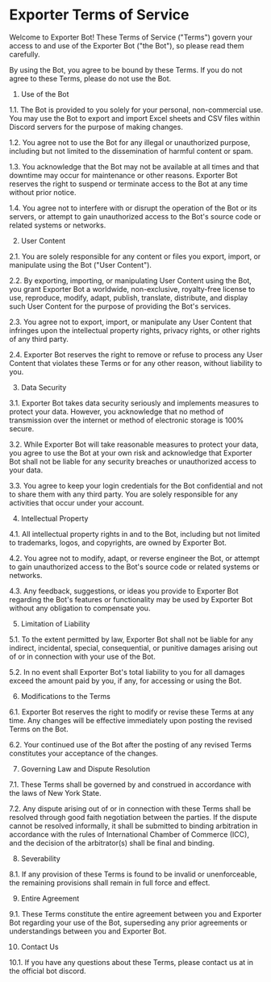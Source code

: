 # Exporter Terms of Service 

Welcome to Exporter Bot! These Terms of Service ("Terms") govern your access to and use of the Exporter Bot ("the Bot"), so please read them carefully.

By using the Bot, you agree to be bound by these Terms. If you do not agree to these Terms, please do not use the Bot.

1. Use of the Bot

1.1. The Bot is provided to you solely for your personal, non-commercial use. You may use the Bot to export and import Excel sheets and CSV files within Discord servers for the purpose of making changes.

1.2. You agree not to use the Bot for any illegal or unauthorized purpose, including but not limited to the dissemination of harmful content or spam.

1.3. You acknowledge that the Bot may not be available at all times and that downtime may occur for maintenance or other reasons. Exporter Bot reserves the right to suspend or terminate access to the Bot at any time without prior notice.

1.4. You agree not to interfere with or disrupt the operation of the Bot or its servers, or attempt to gain unauthorized access to the Bot's source code or related systems or networks.

2. User Content

2.1. You are solely responsible for any content or files you export, import, or manipulate using the Bot ("User Content").

2.2. By exporting, importing, or manipulating User Content using the Bot, you grant Exporter Bot a worldwide, non-exclusive, royalty-free license to use, reproduce, modify, adapt, publish, translate, distribute, and display such User Content for the purpose of providing the Bot's services.

2.3. You agree not to export, import, or manipulate any User Content that infringes upon the intellectual property rights, privacy rights, or other rights of any third party.

2.4. Exporter Bot reserves the right to remove or refuse to process any User Content that violates these Terms or for any other reason, without liability to you.

3. Data Security

3.1. Exporter Bot takes data security seriously and implements measures to protect your data. However, you acknowledge that no method of transmission over the internet or method of electronic storage is 100% secure.

3.2. While Exporter Bot will take reasonable measures to protect your data, you agree to use the Bot at your own risk and acknowledge that Exporter Bot shall not be liable for any security breaches or unauthorized access to your data.

3.3. You agree to keep your login credentials for the Bot confidential and not to share them with any third party. You are solely responsible for any activities that occur under your account.

4. Intellectual Property

4.1. All intellectual property rights in and to the Bot, including but not limited to trademarks, logos, and copyrights, are owned by Exporter Bot.

4.2. You agree not to modify, adapt, or reverse engineer the Bot, or attempt to gain unauthorized access to the Bot's source code or related systems or networks.

4.3. Any feedback, suggestions, or ideas you provide to Exporter Bot regarding the Bot's features or functionality may be used by Exporter Bot without any obligation to compensate you.

5. Limitation of Liability

5.1. To the extent permitted by law, Exporter Bot shall not be liable for any indirect, incidental, special, consequential, or punitive damages arising out of or in connection with your use of the Bot.

5.2. In no event shall Exporter Bot's total liability to you for all damages exceed the amount paid by you, if any, for accessing or using the Bot.

6. Modifications to the Terms

6.1. Exporter Bot reserves the right to modify or revise these Terms at any time. Any changes will be effective immediately upon posting the revised Terms on the Bot.

6.2. Your continued use of the Bot after the posting of any revised Terms constitutes your acceptance of the changes.

7. Governing Law and Dispute Resolution

7.1. These Terms shall be governed by and construed in accordance with the laws of New York State.

7.2. Any dispute arising out of or in connection with these Terms shall be resolved through good faith negotiation between the parties. If the dispute cannot be resolved informally, it shall be submitted to binding arbitration in accordance with the rules of International Chamber of Commerce (ICC), and the decision of the arbitrator(s) shall be final and binding.

8. Severability

8.1. If any provision of these Terms is found to be invalid or unenforceable, the remaining provisions shall remain in full force and effect.

9. Entire Agreement

9.1. These Terms constitute the entire agreement between you and Exporter Bot regarding your use of the Bot, superseding any prior agreements or understandings between you and Exporter Bot.

10. Contact Us

10.1. If you have any questions about these Terms, please contact us at in the official bot discord.
